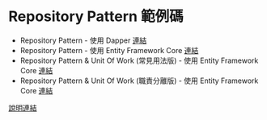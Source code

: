 # Repository Pattern 範例碼

- Repository Pattern - 使用 Dapper [連結](https://github.com/raychiutw/repository-pattern/tree/master/src/RepositoryWithDapper)
- Repository Pattern - 使用 Entity Framework Core [連結](https://github.com/raychiutw/repository-pattern/tree/master/src/RepositoryWithEFCore)
- Repository Pattern & Unit Of Work (常見用法版) - 使用 Entity Framework Core [連結](https://github.com/raychiutw/repository-pattern/tree/master/src/RepositoryAndUnitOfWorkWithEFCore)
- Repository Pattern & Unit Of Work (職責分離版) - 使用 Entity Framework Core [連結](https://github.com/raychiutw/repository-pattern/tree/master/src/RepositoryAndUnitOfWorkWithEFCoreBetter)

[說明連結](https://raychiutw.github.io/2019/%E9%9A%A8%E6%89%8B-Design-Pattern-4-Repository-%E6%A8%A1%E5%BC%8F-Repository-Pattern/)

